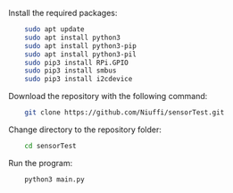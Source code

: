 Install the required packages:
```bash
    sudo apt update
    sudo apt install python3
    sudo apt install python3-pip
    sudo apt install python3-pil
    sudo pip3 install RPi.GPIO
    sudo pip3 install smbus
    sudo pip3 install i2cdevice
```
Download the repository with the following command:
```bash
    git clone https://github.com/Niuffi/sensorTest.git
```
Change directory to the repository folder:
```bash
    cd sensorTest
```
Run the program:
```bash
    python3 main.py
```
